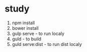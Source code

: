 # study
1. npm install
2. bower install
3. gulp serve - to run localy
4. guld - to build
5. guld serve:dist - to run dist localy
